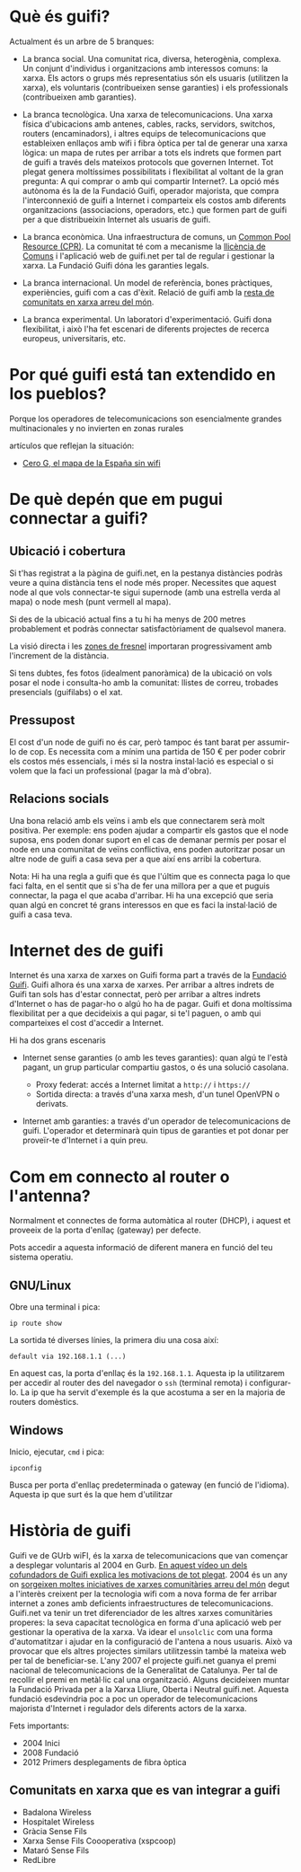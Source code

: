 # Què és guifi?

Actualment és un arbre de 5 branques:

- La branca social. Una comunitat rica, diversa, heterogènia, complexa. Un conjunt d'individus i organitzacions amb interessos comuns: la xarxa. Els actors o grups més representatius són els usuaris (utilitzen la xarxa), els voluntaris (contribueixen sense garanties) i els professionals (contribueixen amb garanties).

- La branca tecnològica. Una xarxa de telecomunicacions. Una xarxa física d'ubicacions amb antenes, cables, racks, servidors, switchos, routers (encaminadors), i altres equips de telecomunicacions que estableixen enllaços amb wifi i fibra òptica per tal de generar una xarxa lògica: un mapa de rutes per arribar a tots els indrets que formen part de guifi a través dels mateixos protocols que governen Internet. Tot plegat genera moltíssimes possibilitats i flexibilitat al voltant de la gran pregunta: A qui comprar o amb qui compartir Internet?. La opció més autònoma és la de la Fundació Guifi, operador majorista, que compra l'interconnexió de guifi a Internet i comparteix els costos amb diferents organitzacions (associacions, operadors, etc.) que formen part de guifi per a que distribueixin Internet als usuaris de guifi.

- La branca econòmica. Una infraestructura de comuns, un [Common Pool Resource (CPR)](https://en.wikipedia.org/wiki/Common-pool_resource). La comunitat té com a mecanisme la [llicència de Comuns](https://guifi.net/ComunsXOLN) i l'aplicació web de guifi.net per tal de regular i gestionar la xarxa. La Fundació Guifi dóna les garanties legals.

- La branca internacional. Un model de referència, bones pràctiques, experiències, guifi com a cas d'èxit. Relació de guifi amb la [resta de comunitats en xarxa arreu del món](https://en.wikipedia.org/wiki/List_of_wireless_community_networks_by_region).

- La branca experimental. Un laboratori d'experimentació. Guifi dona flexibilitat, i això l'ha fet escenari de diferents projectes de recerca europeus, universitaris, etc.

# Por qué guifi está tan extendido en los pueblos?

Porque los operadores de telecomunicacions son esencialmente grandes multinacionales y no invierten en zonas rurales

artículos que reflejan la situación:

- [Cero G, el mapa de la España sin wifi](http://www.elmundo.es/sociedad/2017/04/24/58fa3de946163f36758b4639.html)

# De què depén que em pugui connectar a guifi?

## Ubicació i cobertura

Si t'has registrat a la pàgina de guifi.net, en la pestanya distàncies podràs veure a quina distància tens el node més proper. Necessites que aquest node al que vols connectar-te sigui supernode (amb una estrella verda al mapa) o node mesh (punt vermell al mapa).

Si des de la ubicació actual fins a tu hi ha menys de 200 metres probablement et podràs connectar satisfactòriament de qualsevol manera.

La visió directa i les [zones de fresnel](https://en.wikipedia.org/wiki/Fresnel_zone) importaran progressivament amb l'increment de la distància.

Si tens dubtes, fes fotos (idealment panoràmica) de la ubicació on vols posar el node i consulta-ho amb la comunitat: llistes de correu, trobades presencials (guifilabs) o el xat.

## Pressupost

El cost d'un node de guifi no és car, però tampoc és tant barat per assumir-lo de cop. Es necessita com a mínim una partida de 150 € per poder cobrir els costos més essencials, i més si la nostra instal·lació es especial o si volem que la faci un professional (pagar la mà d'obra).

## Relacions socials

Una bona relació amb els veïns i amb els que connectarem serà molt positiva. Per exemple: ens poden ajudar a compartir els gastos que el node suposa, ens poden donar suport en el cas de demanar permís per posar el node en una comunitat de veïns conflictiva, ens poden autoritzar posar un altre node de guifi a casa seva per a que així ens arribi la cobertura.

Nota: Hi ha una regla a guifi que és que l'últim que es connecta paga lo que faci falta, en el sentit que si s'ha de fer una millora per a que et puguis connectar, la paga el que acaba d'arribar. Hi ha una excepció que seria quan algú en concret té grans interessos en que es faci la instal·lació de guifi a casa teva.

# Internet des de guifi

Internet és una xarxa de xarxes on Guifi forma part a través de la [Fundació Guifi](https://stat.ripe.net/AS49835#tabId=at-a-glance). Guifi alhora és una xarxa de xarxes. Per arribar a altres indrets de Guifi tan sols has d'estar connectat, però per arribar a altres indrets d'Internet o has de pagar-ho o algú ho ha de pagar. Guifi et dona moltíssima flexibilitat per a que decideixis a qui pagar, si te'l paguen, o amb qui comparteixes el cost d'accedir a Internet.

Hi ha dos grans escenaris

- Internet sense garanties (o amb les teves garanties): quan algú te l'està pagant, un grup particular compartiu gastos, o és una solució casolana.
    - Proxy federat: accés a Internet limitat a `http://` i `https://`
    - Sortida directa: a través d'una xarxa mesh, d'un tunel OpenVPN o derivats.

- Internet amb garanties: a través d'un operador de telecomunicacions de guifi. L'operador et determinarà quin tipus de garanties et pot donar per proveïr-te d'Internet i a quin preu.

# Com em connecto al router o l'antenna?

Normalment et connectes de forma automàtica al router (DHCP), i aquest et proveeix de la porta d'enllaç (gateway) per defecte.

Pots accedir a aquesta informació de diferent manera en funció del teu sistema operatiu.

## GNU/Linux

Obre una terminal i pica:

`ip route show`

La sortida té diverses línies, la primera diu una cosa així:

`default via 192.168.1.1 (...)`

En aquest cas, la porta d'enllaç és la `192.168.1.1`. Aquesta ip la utilitzarem per accedir al router des del navegador o `ssh` (terminal remota) i configurar-lo. La ip que ha servit d'exemple és la que acostuma a ser en la majoria de routers domèstics.

## Windows

Inicio, ejecutar, `cmd` i pica:

`ipconfig`

Busca per porta d'enllaç predeterminada o gateway (en funció de l'idioma). Aquesta ip que surt és la que hem d'utilitzar

# Història de guifi

Guifi ve de GUrb wiFI, és la xarxa de telecomunicacions que van començar a desplegar voluntaris al 2004 en Gurb. [En aquest vídeo un dels cofundadors de Guifi explica les motivacions de tot plegat](https://www.youtube.com/watch?v=d_oTloORR30). 2004 és un any on [sorgeixen moltes iniciatives de xarxes comunitàries arreu del món](https://en.wikipedia.org/wiki/List_of_wireless_community_networks_by_region) degut a l'interès creixent per la tecnologia wifi com a nova forma de fer arribar internet a zones amb deficients infraestructures de telecomunicacions. Guifi.net va tenir un tret diferenciador de les altres xarxes comunitàries properes: la seva capacitat tecnològica en forma d'una aplicació web per gestionar la operativa de la xarxa. Va idear el `unsolclic` com una forma d'automatitzar i ajudar en la configuració de l'antena a nous usuaris. Això va provocar que els altres projectes similars utilitzessin també la mateixa web per tal de beneficiar-se. L'any 2007 el projecte guifi.net guanya el premi nacional de telecomunicacions de la Generalitat de Catalunya. Per tal de recollir el premi en metàl·lic cal una organització. Alguns decideixen muntar la Fundació Privada per a la Xarxa Lliure, Oberta i Neutral guifi.net. Aquesta fundació esdevindria poc a poc un operador de telecomunicacions majorista d'Internet i regulador dels diferents actors de la xarxa.

Fets importants:

- 2004 Inici
- 2008 Fundació
- 2012 Primers desplegaments de fibra òptica

## Comunitats en xarxa que es van integrar a guifi

- Badalona Wireless
- Hospitalet Wireless
- Gràcia Sense Fils
- Xarxa Sense Fils Coooperativa (xspcoop)
- Mataró Sense Fils
- RedLibre
